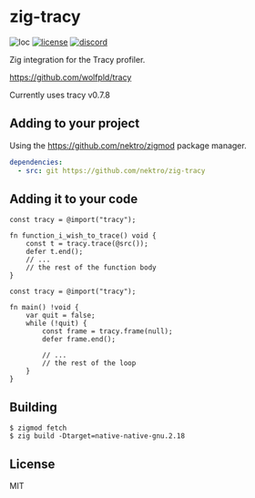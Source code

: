 # zig-tracy
![loc](https://sloc.xyz/github/nektro/zig-tracy)
[![license](https://img.shields.io/github/license/nektro/zig-tracy.svg)](https://github.com/nektro/zig-tracy/blob/master/LICENSE)
[![discord](https://img.shields.io/discord/551971034593755159.svg?logo=discord)](https://discord.gg/P6Y4zQC)

Zig integration for the Tracy profiler.

https://github.com/wolfpld/tracy

Currently uses tracy v0.7.8

## Adding to your project
Using the https://github.com/nektro/zigmod package manager.

```yml
dependencies:
  - src: git https://github.com/nektro/zig-tracy
```

## Adding it to your code
```zig
const tracy = @import("tracy");

fn function_i_wish_to_trace() void {
    const t = tracy.trace(@src());
    defer t.end();
    // ...
    // the rest of the function body
}
```

```zig
const tracy = @import("tracy");

fn main() !void {
    var quit = false;
    while (!quit) {
        const frame = tracy.frame(null);
        defer frame.end();

        // ...
        // the rest of the loop
    }
}
```

## Building
```
$ zigmod fetch
$ zig build -Dtarget=native-native-gnu.2.18
```

## License
MIT
